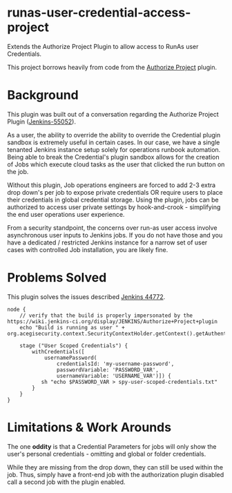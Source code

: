# runas-user-credential-access-project
Extends the Authorize Project Plugin to allow access to RunAs user Credentials.

This project borrows heavily from code from the [Authorize Project](https://github.com/jenkinsci/authorize-project-plugin) plugin.


# Background

This plugin was built out of a conversation regarding the Authorize
Project Plugin ([Jenkins-55052](https://issues.jenkins-ci.org/browse/JENKINS-55052)).

As a user, the ability to override the ability to override the
Credential plugin sandbox is extremely useful in certain cases. In our
case, we have a single tenanted Jenkins instance setup solely for
operations runbook automation. Being able to break the Credential's
plugin sandbox allows for the creation of Jobs which execute cloud
tasks as the user that clicked the run button on the job.

Without this plugin, Job operations engineers are forced to add 2-3
extra drop down's per job to expose private credentials OR require
users to place their credentials in global credential storage. Using
the plugin, jobs can be authorized to access user private settings by
hook-and-crook - simplifying the end user operations user experience.

From a security standpoint, the concerns over run-as user access involve
asynchronous user inputs to Jenkins jobs. If you do not have those and
you have a dedicated / restricted Jenkins instance for a narrow set
of user cases with controlled Job installation, you are likely fine.


# Problems Solved

This plugin solves the issues described [Jenkins 44772](https://issues.jenkins-ci.org/browse/JENKINS-44772).

```
node {
    // verify that the build is properly impersonated by the https://wiki.jenkins-ci.org/display/JENKINS/Authorize+Project+plugin
    echo "Build is running as user " + org.acegisecurity.context.SecurityContextHolder.getContext().getAuthentication().toString()

    stage ("User Scoped Credentials") {
        withCredentials([
            usernamePassword(
                credentialsId: 'my-username-password',
                passwordVariable: 'PASSWORD_VAR',
                usernameVariable: 'USERNAME_VAR')]) {
           sh "echo $PASSWORD_VAR > spy-user-scoped-credentials.txt"
        }
    }
}
```


# Limitations & Work Arounds

The one **oddity** is that a Credential Parameters for jobs will only
show the user's personal credentials - omitting and global or folder
credentials.

While they are missing from the drop down, they can still be used within
the job. Thus, simply have a front-end job with the authorization
plugin disabled call a second job with the plugin enabled.
